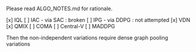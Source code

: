 Please read ALGO_NOTES.md for rationale. 

[x] IQL
[ ] IAC - via SAC : broken
[ ] IPG - via DDPG : not attempted
[x] VDN
[x] QMIX
[ ] COMA
[ ] Central-V
[ ] MADDPG

Then the non-independent variations require dense graph pooling variations